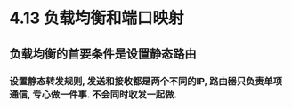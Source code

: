 # 4.13 负载均衡和端口映射

## 负载均衡的首要条件是设置静态路由

### 设置静态转发规则,   发送和接收都是两个不同的IP,  路由器只负责单项通信,  专心做一件事.  不会同时收发一起做.



